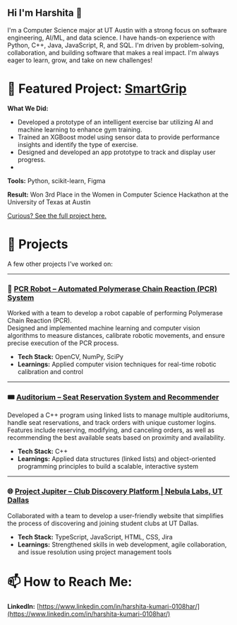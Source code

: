 ## Hi I'm Harshita 👋

I'm a Computer Science major at UT Austin with a strong focus on software engineering, AI/ML, and data science. I have hands-on experience with Python, C++, Java, JavaScript, R, and SQL. I'm driven by problem-solving, collaboration, and building software that makes a real impact.
I'm always eager to learn, grow, and take on new challenges!

# 🎯 Featured Project: [SmartGrip](https://github.com/hk10877/SmartGrip)

**What We Did:**  
- Developed a prototype of an intelligent exercise bar utilizing AI and machine learning to enhance gym training.  
- Trained an XGBoost model using sensor data to provide performance insights and identify the type of exercise.  
- Designed and developed an app prototype to track and display user progress.
- 
**Tools:** Python, scikit-learn, Figma
  
**Result:** Won 3rd Place in the Women in Computer Science Hackathon at the University of Texas at Austin

[Curious? See the full project here.](https://github.com/hk10877/SmartGrip)

# 🚀 Projects
A few other projects I’ve worked on:

---

### 🔬 [PCR Robot – Automated Polymerase Chain Reaction (PCR) System](https://github.com/ECLAIR-Robotics/PCR_Automation)

Worked with a team to develop a robot capable of performing Polymerase Chain Reaction (PCR).  
Designed and implemented machine learning and computer vision algorithms to measure distances, calibrate robotic movements, and ensure precise execution of the PCR process.

- **Tech Stack:** OpenCV, NumPy, SciPy  
- **Learnings:** Applied computer vision techniques for real-time robotic calibration and control

---

### 🎟️ [Auditorium – Seat Reservation System and Recommender](https://github.com/hk10877/AuditoriumCplusplus)

Developed a C++ program using linked lists to manage multiple auditoriums, handle seat reservations, and track orders with unique customer logins.  
Features include reserving, modifying, and canceling orders, as well as recommending the best available seats based on proximity and availability.

- **Tech Stack:** C++  
- **Learnings:** Applied data structures (linked lists) and object-oriented programming principles to build a scalable, interactive system

---

### 🌐 [Project Jupiter – Club Discovery Platform | Nebula Labs, UT Dallas](https://github.com/UTDNebula/jupiter)

Collaborated with a team to develop a user-friendly website that simplifies the process of discovering and joining student clubs at UT Dallas.  

- **Tech Stack:** TypeScript, JavaScript, HTML, CSS, Jira  
- **Learnings:** Strengthened skills in web development, agile collaboration, and issue resolution using project management tools


# 📫 How to Reach Me:
**LinkedIn:** [https://www.linkedin.com/in/harshita-kumari-0108har/](https://www.linkedin.com/in/harshita-kumari-0108har/)

<!--
**hk10877/hk10877** is a ✨ _special_ ✨ repository because its `README.md` (this file) appears on your GitHub profile.

Here are some ideas to get you started:

- 🔭 I’m currently working on ...
- 🌱 I’m currently learning ...
- 👯 I’m looking to collaborate on ...
- 🤔 I’m looking for help with ...
- 💬 Ask me about ...
- 📫 How to reach me: ...
- 😄 Pronouns: ...
- ⚡ Fun fact: ...
-->
